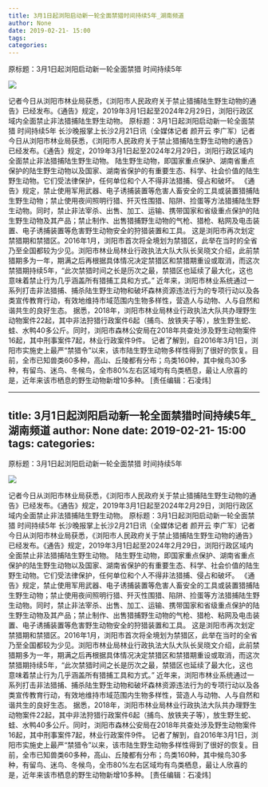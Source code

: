 ```yaml
---
title: 3月1日起浏阳启动新一轮全面禁猎时间持续5年_湖南频道
author: None
date: 2019-02-21- 15:00
tags: 
categories: 
---
```

原标题：3月1日起浏阳启动新一轮全面禁猎 时间持续5年
<!-- more -->
                
<img align="center" border="0" src="http://p2.ifengimg.com/a/2016/0810/204c433878d5cf9size1_w16_h16.png" />
                
            
记者今日从浏阳市林业局获悉，《浏阳市人民政府关于禁止猎捕陆生野生动物的通告》已经发布。《通告》规定，2019年3月1日起至2024年2月29日，浏阳行政区域内全面禁止非法猎捕陆生野生动物。
原标题：3月1日起浏阳启动新一轮全面禁猎 时间持续5年
长沙晚报掌上长沙2月21日讯（全媒体记者 颜开云 李广军）记者今日从浏阳市林业局获悉，《浏阳市人民政府关于禁止猎捕陆生野生动物的通告》已经发布。《通告》规定，2019年3月1日起至2024年2月29日，浏阳行政区域内全面禁止非法猎捕陆生野生动物。
陆生野生动物，即国家重点保护、湖南省重点保护的陆生野生动物以及国家、湖南省保护的有重要生态、科学、社会价值的陆生野生动物。它们受法律保护，任何单位和个人不得非法猎捕、侵占和破坏。
《通告》规定，禁止使用军用武器、电子诱捕装置等危害人畜安全的工具或装置猎捕陆生野生动物；禁止使用夜间照明行猎、歼灭性围猎、陷阱、捡蛋等方法猎捕陆生野生动物。同时，禁止非法宰杀、出售、加工、运输、携带国家和省级重点保护的陆生野生动物及其产品；禁止制作、出售猎捕野生动物的气枪、猎枪、粘网及电击装置、电子诱捕装置等危害野生动物安全的狩猎装置和工具。
这是浏阳市再次划定禁猎期和禁猎区。2016年1月，浏阳市首次将全境划为禁猎区，此举在当时的全省乃至全国都较为少见。浏阳市林业局林业行政执法大队大队长吴晓文介绍，此前禁猎期多为一年，期满之后再根据具体情况决定禁猎区和禁猎期重设或取消，而这次禁猎期持续5年，“此次禁猎时间之长是历次之最，禁猎区也延续了最大化，这也意味着禁止行为几乎涵盖所有猎捕工具和方式。”
近年来，浏阳市林业系统通过一系列打击非法猎捕、捕杀陆生野生动物和破坏森林资源违法行为的专项行动以及各类宣传教育行动，有效地维持市域范围内生物多样性，营造人与动物、人与自然和谐共生的良好生态。
据悉，2018年，浏阳市林业局林业行政执法大队共办理野生动物案件22起，其中非法狩猎行政案件6起（捕鸟、放铁夹子等），放生野生蛇、蛙、水鸭40多公斤。同时，浏阳市森林公安局在2018年共查处涉及野生动物案件16起，其中刑事案件7起，林业行政案件9件。
记者了解到，自2016年3月1日，浏阳市实施史上最严“禁猎令”以来，该市陆生野生动物多样性得到了很好的恢复。目前，全市已知兽类60多种，高山、丘陵都有分布；鸟类160种，其中候鸟30多种，有留鸟、迷鸟、冬候鸟，全市80%左右区域均有鸟类栖息，最让人欣喜的是，近年来该市栖息的野生动物新增10多种。
[责任编辑：石凌炜]
            
---
title: 3月1日起浏阳启动新一轮全面禁猎时间持续5年_湖南频道
author: None
date: 2019-02-21- 15:00
tags: 
categories: 
---
原标题：3月1日起浏阳启动新一轮全面禁猎 时间持续5年
<!-- more -->
                
<img align="center" border="0" src="http://p2.ifengimg.com/a/2016/0810/204c433878d5cf9size1_w16_h16.png" />
                
            
记者今日从浏阳市林业局获悉，《浏阳市人民政府关于禁止猎捕陆生野生动物的通告》已经发布。《通告》规定，2019年3月1日起至2024年2月29日，浏阳行政区域内全面禁止非法猎捕陆生野生动物。
原标题：3月1日起浏阳启动新一轮全面禁猎 时间持续5年
长沙晚报掌上长沙2月21日讯（全媒体记者 颜开云 李广军）记者今日从浏阳市林业局获悉，《浏阳市人民政府关于禁止猎捕陆生野生动物的通告》已经发布。《通告》规定，2019年3月1日起至2024年2月29日，浏阳行政区域内全面禁止非法猎捕陆生野生动物。
陆生野生动物，即国家重点保护、湖南省重点保护的陆生野生动物以及国家、湖南省保护的有重要生态、科学、社会价值的陆生野生动物。它们受法律保护，任何单位和个人不得非法猎捕、侵占和破坏。
《通告》规定，禁止使用军用武器、电子诱捕装置等危害人畜安全的工具或装置猎捕陆生野生动物；禁止使用夜间照明行猎、歼灭性围猎、陷阱、捡蛋等方法猎捕陆生野生动物。同时，禁止非法宰杀、出售、加工、运输、携带国家和省级重点保护的陆生野生动物及其产品；禁止制作、出售猎捕野生动物的气枪、猎枪、粘网及电击装置、电子诱捕装置等危害野生动物安全的狩猎装置和工具。
这是浏阳市再次划定禁猎期和禁猎区。2016年1月，浏阳市首次将全境划为禁猎区，此举在当时的全省乃至全国都较为少见。浏阳市林业局林业行政执法大队大队长吴晓文介绍，此前禁猎期多为一年，期满之后再根据具体情况决定禁猎区和禁猎期重设或取消，而这次禁猎期持续5年，“此次禁猎时间之长是历次之最，禁猎区也延续了最大化，这也意味着禁止行为几乎涵盖所有猎捕工具和方式。”
近年来，浏阳市林业系统通过一系列打击非法猎捕、捕杀陆生野生动物和破坏森林资源违法行为的专项行动以及各类宣传教育行动，有效地维持市域范围内生物多样性，营造人与动物、人与自然和谐共生的良好生态。
据悉，2018年，浏阳市林业局林业行政执法大队共办理野生动物案件22起，其中非法狩猎行政案件6起（捕鸟、放铁夹子等），放生野生蛇、蛙、水鸭40多公斤。同时，浏阳市森林公安局在2018年共查处涉及野生动物案件16起，其中刑事案件7起，林业行政案件9件。
记者了解到，自2016年3月1日，浏阳市实施史上最严“禁猎令”以来，该市陆生野生动物多样性得到了很好的恢复。目前，全市已知兽类60多种，高山、丘陵都有分布；鸟类160种，其中候鸟30多种，有留鸟、迷鸟、冬候鸟，全市80%左右区域均有鸟类栖息，最让人欣喜的是，近年来该市栖息的野生动物新增10多种。
[责任编辑：石凌炜]
            
